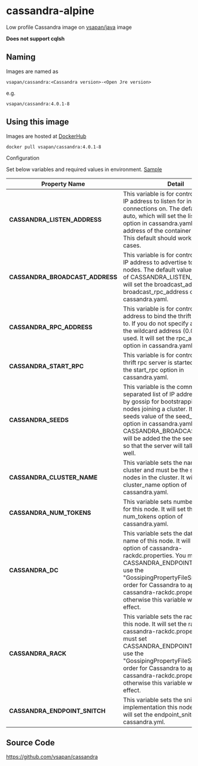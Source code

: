 # cassandra-alpine
Low profile Cassandra image on [vsapan/java](https://hub.docker.com/r/vsapan/java) image 

**Does not support cqlsh**

## Naming 
Images are named as

    vsapan/cassandra:<Cassandra version>-<Open Jre version>

e.g.

    vsapan/cassandra:4.0.1-8

## Using this image

Images are hosted at [DockerHub](https://hub.docker.com/repository/docker/vsapan/cassandra/tags)

    docker pull vsapan/cassandra:4.0.1-8

Configuration

Set below variables and required values in environment. [Sample](sample)

| Property Name | Detail|
|---|--|
|**CASSANDRA_LISTEN_ADDRESS** | This variable is for controlling which IP address to listen for incoming connections on. The default value is auto, which will set the listen_address option in cassandra.yaml to the IP address of the container as it starts. This default should work in most use cases.|
|**CASSANDRA_BROADCAST_ADDRESS**| This variable is for controlling which IP address to advertise to other nodes. The default value is the value of CASSANDRA_LISTEN_ADDRESS. It will set the broadcast_address and broadcast_rpc_address options in cassandra.yaml.|
|**CASSANDRA_RPC_ADDRESS**| This variable is for controlling which address to bind the thrift rpc server to. If you do not specify an address, the wildcard address (0.0.0.0) will be used. It will set the rpc_address option in cassandra.yaml.|
|**CASSANDRA_START_RPC**| This variable is for controlling if the thrift rpc server is started. It will set the start_rpc option in cassandra.yaml.|
|**CASSANDRA_SEEDS**| This variable is the comma-separated list of IP addresses used by gossip for bootstrapping new nodes joining a cluster. It will set the seeds value of the seed_provider option in cassandra.yaml. The CASSANDRA_BROADCAST_ADDRESS will be added the the seeds passed in so that the server will talk to itself as well.|
|**CASSANDRA_CLUSTER_NAME**| This variable sets the name of the cluster and must be the same for all nodes in the cluster. It will set the cluster_name option of cassandra.yaml.|
|**CASSANDRA_NUM_TOKENS**| This variable sets number of tokens for this node. It will set the num_tokens option of cassandra.yaml.|
|**CASSANDRA_DC**| This variable sets the datacenter name of this node. It will set the dc option of cassandra-rackdc.properties. You must set CASSANDRA_ENDPOINT_SNITCH to use the "GossipingPropertyFileSnitch" in order for Cassandra to apply cassandra-rackdc.properties, otherwise this variable will have no effect.|
|**CASSANDRA_RACK**| This variable sets the rack name of this node. It will set the rack option of cassandra-rackdc.properties. You must set CASSANDRA_ENDPOINT_SNITCH to use the "GossipingPropertyFileSnitch" in order for Cassandra to apply cassandra-rackdc.properties, otherwise this variable will have no effect.|
|**CASSANDRA_ENDPOINT_SNITCH**| This variable sets the snitch implementation this node will use. It will set the endpoint_snitch option of cassandra.yml.|

## Source Code

https://github.com/vsapan/cassandra
